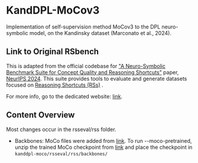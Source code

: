 # KandDPL-MoCov3
Implementation of self-supervision method MoCov3 to the DPL neuro-symbolic model, on the Kandinsky dataset (Marconato et al., 2024).


## Link to Original RSbench 

This is adapted from the official codebase for ["A Neuro-Symbolic Benchmark Suite for Concept Quality and Reasoning Shortcuts"](https://arxiv.org/abs/2406.10368) paper, [NeurIPS 2024](https://neurips.cc/Conferences/2024/). This suite provides tools to evaluate and generate datasets focused on [Reasoning Shortcuts (RSs)](https://arxiv.org/abs/2305.19951) .

For more info, go to the dedicated website: [link](https://unitn-sml.github.io/rsbench/).

## Content Overview
Most changes occur in the rsseval/rss folder.

- Backbones: MoCo files were added from [link](https://github.com/facebookresearch/moco-v3/tree/main/moco). To run --moco-pretrained, unzip the trained MoCo checkpoint from [link](https://1drv.ms/u/c/73bae07ce4f6ca55/EcR0W17g8F9Irwxqt221TkkBvPV_XPY3FMmQm6W75pfuDA?e=Dctx0A) and place the checkpoint in
``` kanddpl-moco/rsseval/rss/backbones/ ```




